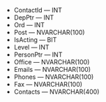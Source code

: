 - ContactId — INT
- DepPtr — INT
- Ord — INT
- Post — NVARCHAR(100)
- IsActing — BIT
- Level — INT
- PersonPtr — INT
- Office — NVARCHAR(100)
- Emails — NVARCHAR(100)
- Phones — NVARCHAR(100)
- Fax — NVARCHAR(100)
- Contacts — NVARCHAR(400)
